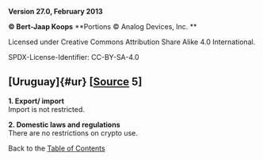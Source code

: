 **Version 27.0, February 2013**

**© Bert-Jaap Koops**
**Portions © Analog Devices, Inc. **  

Licensed under Creative Commons Attribution Share Alike 4.0 International.

SPDX-License-Identifier: CC-BY-SA-4.0

## [Uruguay]{#ur} \[[Source](cls-srce.htm) 5\]

**1. Export/ import**\
Import is not restricted.

**2. Domestic laws and regulations**\
There are no restrictions on crypto use.

Back to the [Table of Contents](index.html#toc)
